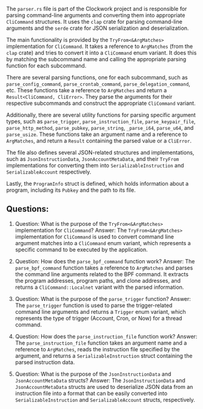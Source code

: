The `parser.rs` file is part of the Clockwork project and is responsible for parsing command-line arguments and converting them into appropriate `CliCommand` structures. It uses the `clap` crate for parsing command-line arguments and the `serde` crate for JSON serialization and deserialization.

The main functionality is provided by the `TryFrom<&ArgMatches>` implementation for `CliCommand`. It takes a reference to `ArgMatches` (from the `clap` crate) and tries to convert it into a `CliCommand` enum variant. It does this by matching the subcommand name and calling the appropriate parsing function for each subcommand.

There are several parsing functions, one for each subcommand, such as `parse_config_command`, `parse_crontab_command`, `parse_delegation_command`, etc. These functions take a reference to `ArgMatches` and return a `Result<CliCommand, CliError>`. They parse the arguments for their respective subcommands and construct the appropriate `CliCommand` variant.

Additionally, there are several utility functions for parsing specific argument types, such as `parse_trigger`, `parse_instruction_file`, `parse_keypair_file`, `parse_http_method`, `parse_pubkey`, `parse_string`, `_parse_i64`, `parse_u64`, and `parse_usize`. These functions take an argument name and a reference to `ArgMatches`, and return a `Result` containing the parsed value or a `CliError`.

The file also defines several JSON-related structures and implementations, such as `JsonInstructionData`, `JsonAccountMetaData`, and their `TryFrom` implementations for converting them into `SerializableInstruction` and `SerializableAccount` respectively.

Lastly, the `ProgramInfo` struct is defined, which holds information about a program, including its `Pubkey` and the path to its file.

## Questions:

1. Question: What is the purpose of the `TryFrom<&ArgMatches>` implementation for `CliCommand`?
   Answer: The `TryFrom<&ArgMatches>` implementation for `CliCommand` is used to convert command line argument matches into a `CliCommand` enum variant, which represents a specific command to be executed by the application.

2. Question: How does the `parse_bpf_command` function work?
   Answer: The `parse_bpf_command` function takes a reference to `ArgMatches` and parses the command line arguments related to the BPF command. It extracts the program addresses, program paths, and clone addresses, and returns a `CliCommand::Localnet` variant with the parsed information.

3. Question: What is the purpose of the `parse_trigger` function?
   Answer: The `parse_trigger` function is used to parse the trigger-related command line arguments and returns a `Trigger` enum variant, which represents the type of trigger (Account, Cron, or Now) for a thread command.

4. Question: How does the `parse_instruction_file` function work?
   Answer: The `parse_instruction_file` function takes an argument name and a reference to `ArgMatches`, reads the instruction file specified by the argument, and returns a `SerializableInstruction` struct containing the parsed instruction data.

5. Question: What is the purpose of the `JsonInstructionData` and `JsonAccountMetaData` structs?
   Answer: The `JsonInstructionData` and `JsonAccountMetaData` structs are used to deserialize JSON data from an instruction file into a format that can be easily converted into `SerializableInstruction` and `SerializableAccount` structs, respectively.
